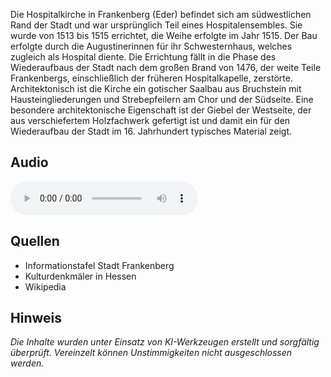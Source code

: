 Die Hospitalkirche in Frankenberg (Eder) befindet sich am südwestlichen Rand der Stadt und war ursprünglich Teil eines Hospitalensembles. Sie wurde von 1513 bis 1515 errichtet, die Weihe erfolgte im Jahr 1515. Der Bau erfolgte durch die Augustinerinnen für ihr Schwesternhaus, welches zugleich als Hospital diente. Die Errichtung fällt in die Phase des Wiederaufbaus der Stadt nach dem großen Brand von 1476, der weite Teile Frankenbergs, einschließlich der früheren Hospitalkapelle, zerstörte. Architektonisch ist die Kirche ein gotischer Saalbau aus Bruchstein mit Hausteingliederungen und Strebepfeilern am Chor und der Südseite. Eine besondere architektonische Eigenschaft ist der Giebel der Westseite, der aus verschiefertem Holzfachwerk gefertigt ist und damit ein für den Wiederaufbau der Stadt im 16. Jahrhundert typisches Material zeigt.

## Audio

<audio controls class="full-width-audio">
  <source src="locales/frankenberg/de/p9.mp3" type="audio/mpeg">
  Dein Browser unterstützt kein Audioelement.
</audio>

## Quellen

- Informationstafel Stadt Frankenberg
- Kulturdenkmäler in Hessen
- Wikipedia

## Hinweis

_Die Inhalte wurden unter Einsatz von KI-Werkzeugen erstellt und sorgfältig überprüft. Vereinzelt können Unstimmigkeiten nicht ausgeschlossen werden._